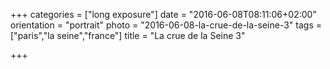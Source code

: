 +++
categories = ["long exposure"]
date = "2016-06-08T08:11:06+02:00"
orientation = "portrait"
photo = "2016-06-08-la-crue-de-la-seine-3"
tags = ["paris","la seine","france"]
title = "La crue de la Seine 3"

+++
